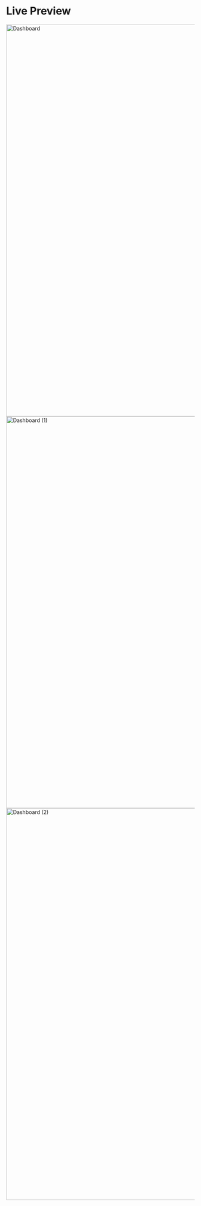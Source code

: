 <h1>Live Preview</h1>
<img width="1000" height="1046" alt="Dashboard" src="https://github.com/user-attachments/assets/2a62bf20-c717-4d45-8feb-f955a31342a2" />
</br>
<img width="1000" height="1046" alt="Dashboard (1)" src="https://github.com/user-attachments/assets/241ec2ab-1735-41b8-9765-63e15748ee18" />
</br>
<img width="1000" height="1046" alt="Dashboard (2)" src="https://github.com/user-attachments/assets/38b85fe1-8eaf-488a-b988-ff4cf34757d8" />



